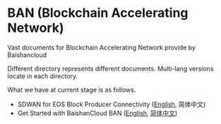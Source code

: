 # BAN (Blockchain Accelerating Network)
Vast documents for Blockchain Accelerating Network provide by Baishancloud

Different directory represents different documents. Multi-lang versions locate in each directory.

What we have at current stage is as follows.

* SDWAN for EOS Block Producer Connectivity ([English](SDWAN-for-BP/en/SDWAN-for-EOS-Block-Producer.md), 简体中文)
* Get Started with BaishanCloud BAN ([English](BAN-get-started/en/BAN-get-started.md), [简体中文](BAN-get-started/zh/BAN-get-started.md))
